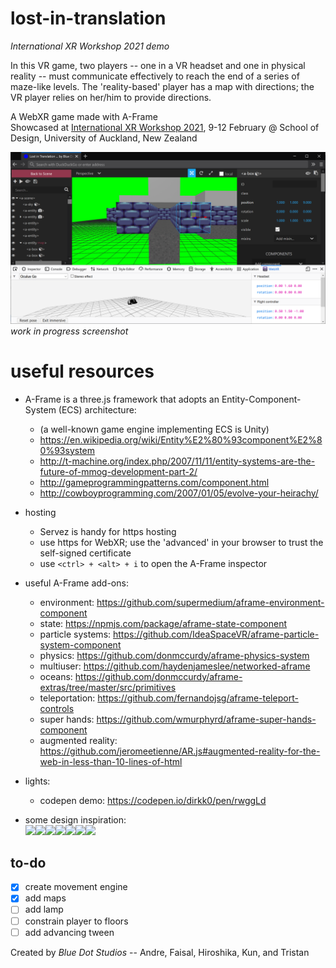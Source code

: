 # lost-in-translation

*International XR Workshop 2021 demo*

In this VR game, two players -- one in a VR headset and one in physical reality -- must communicate effectively to reach the end of a series of maze-like levels. The 'reality-based' player has a map with directions; the VR player relies on her/him to provide directions.

A WebXR game made with A-Frame  
Showcased at [International XR Workshop 2021](https://sites.google.com/view/xrworkshop/home), 9-12 February @
School of Design, University of Auckland, New Zealand

![](screenshot.png)  
*work in progress screenshot*

# useful resources

* A-Frame is a three.js framework that adopts an Entity-Component-System (ECS) architecture:
  * (a well-known game engine implementing ECS is Unity)
  * https://en.wikipedia.org/wiki/Entity%E2%80%93component%E2%80%93system
  * http://t-machine.org/index.php/2007/11/11/entity-systems-are-the-future-of-mmog-development-part-2/
  * http://gameprogrammingpatterns.com/component.html
  * http://cowboyprogramming.com/2007/01/05/evolve-your-heirachy/

* hosting
  * Servez is handy for https hosting
  * use https for WebXR; use the 'advanced' in your browser to trust the self-signed certificate
  * use `<ctrl> + <alt> + i` to open the A-Frame inspector

* useful A-Frame add-ons:
  * environment: https://github.com/supermedium/aframe-environment-component
  * state: https://npmjs.com/package/aframe-state-component
  * particle systems: https://github.com/IdeaSpaceVR/aframe-particle-system-component
  * physics: https://github.com/donmccurdy/aframe-physics-system
  * multiuser: https://github.com/haydenjameslee/networked-aframe
  * oceans: https://github.com/donmccurdy/aframe-extras/tree/master/src/primitives
  * teleportation: https://github.com/fernandojsg/aframe-teleport-controls
  * super hands: https://github.com/wmurphyrd/aframe-super-hands-component
  * augmented reality: https://github.com/jeromeetienne/AR.js#augmented-reality-for-the-web-in-less-than-10-lines-of-html

* lights:
  * codepen demo: https://codepen.io/dirkk0/pen/rwggLd

* some design inspiration:  
<img src="https://live.staticflickr.com/65535/49014810766_93b91a2ff3_o.jpg" height="100"
/><img src="https://technofaq.org/wp-content/uploads/2018/11/world-of-mazes.jpg" height="100"
/><img src="https://i1.wp.com/waytoomany.games/wp-content/uploads/2019/12/Last-Labyrinth_20191127145549.jpg" height="100"
/><img src="https://www.bestoldgames.net/img/ss/eye-of-the-beholder/eye-of-the-beholder-ss4.gif" height="100"
/><img src="https://specials-images.forbesimg.com/imageserve/5deb581de961e100078f5fb3/960x0.jpg" height="100"
/><img src="https://i.imgur.com/5UUKk10.png" height="100"
/><img src="https://gaminghistory101.files.wordpress.com/2014/09/wolf_2.jpg" height="100"
/>

## to-do

- [x] create movement engine
- [x] add maps
- [ ] add lamp
- [ ] constrain player to floors
- [ ] add advancing tween

Created by *Blue Dot Studios* -- Andre, Faisal, Hiroshika, Kun, and Tristan
